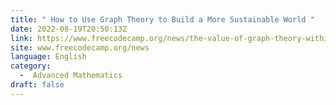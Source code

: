 ```yaml
---
title: " How to Use Graph Theory to Build a More Sustainable World "
date: 2022-08-19T20:50:13Z
link: https://www.freecodecamp.org/news/the-value-of-graph-theory-within-sustainability/?utm_medium=RSS&utm_source=news.12bit.vn
site: www.freecodecamp.org/news
language: English
category:
  -  Advanced Mathematics 
draft: false
---
```

